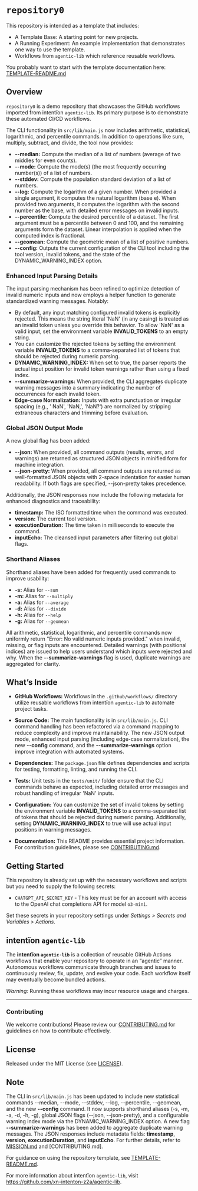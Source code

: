 # `repository0`

This repository is intended as a template that includes:
* A Template Base: A starting point for new projects.
* A Running Experiment: An example implementation that demonstrates one way to use the template.
* Workflows from `agentic‑lib` which reference reusable workflows.

You probably want to start with the template documentation here: [TEMPLATE-README.md](https://github.com/xn-intenton-z2a/agentic-lib/blob/main/TEMPLATE-README.md)

## Overview
`repository0` is a demo repository that showcases the GitHub workflows imported from intentïon `agentic‑lib`. Its primary purpose is to demonstrate these automated CI/CD workflows.

The CLI functionality in `src/lib/main.js` now includes arithmetic, statistical, logarithmic, and percentile commands. In addition to operations like sum, multiply, subtract, and divide, the tool now provides:

- **--median:** Compute the median of a list of numbers (average of two middles for even counts).
- **--mode:** Compute the mode(s) (the most frequently occurring number(s)) of a list of numbers.
- **--stddev:** Compute the population standard deviation of a list of numbers.
- **--log:** Compute the logarithm of a given number. When provided a single argument, it computes the natural logarithm (base e). When provided two arguments, it computes the logarithm with the second number as the base, with detailed error messages on invalid inputs.
- **--percentile:** Compute the desired percentile of a dataset. The first argument must be a percentile between 0 and 100, and the remaining arguments form the dataset. Linear interpolation is applied when the computed index is fractional.
- **--geomean:** Compute the geometric mean of a list of positive numbers.
- **--config:** Outputs the current configuration of the CLI tool including the tool version, invalid tokens, and the state of the DYNAMIC_WARNING_INDEX option.

### Enhanced Input Parsing Details
The input parsing mechanism has been refined to optimize detection of invalid numeric inputs and now employs a helper function to generate standardized warning messages. Notably:
- By default, any input matching configured invalid tokens is explicitly rejected. This means the string literal 'NaN' (in any casing) is treated as an invalid token unless you override this behavior. To allow 'NaN' as a valid input, set the environment variable **INVALID_TOKENS** to an empty string.
- You can customize the rejected tokens by setting the environment variable **INVALID_TOKENS** to a comma-separated list of tokens that should be rejected during numeric parsing.
- **DYNAMIC_WARNING_INDEX:** When set to true, the parser reports the actual input position for invalid token warnings rather than using a fixed index.
- **--summarize-warnings:** When provided, the CLI aggregates duplicate warning messages into a summary indicating the number of occurrences for each invalid token.
- **Edge-case Normalization:** Inputs with extra punctuation or irregular spacing (e.g., ' NaN', 'NaN,', 'NaN?') are normalized by stripping extraneous characters and trimming before evaluation.

### Global JSON Output Mode
A new global flag has been added:
- **--json:** When provided, all command outputs (results, errors, and warnings) are returned as structured JSON objects in minified form for machine integration.
- **--json-pretty:** When provided, all command outputs are returned as well-formatted JSON objects with 2-space indentation for easier human readability. If both flags are specified, --json-pretty takes precedence.

Additionally, the JSON responses now include the following metadata for enhanced diagnostics and traceability:
- **timestamp:** The ISO formatted time when the command was executed.
- **version:** The current tool version.
- **executionDuration:** The time taken in milliseconds to execute the command.
- **inputEcho:** The cleansed input parameters after filtering out global flags.

### Shorthand Aliases
Shorthand aliases have been added for frequently used commands to improve usability:
- **-s:** Alias for `--sum`
- **-m:** Alias for `--multiply`
- **-a:** Alias for `--average`
- **-d:** Alias for `--divide`
- **-h:** Alias for `--help`
- **-g:** Alias for `--geomean`

All arithmetic, statistical, logarithmic, and percentile commands now uniformly return "Error: No valid numeric inputs provided." when invalid, missing, or flag inputs are encountered. Detailed warnings (with positional indices) are issued to help users understand which inputs were rejected and why. When the **--summarize-warnings** flag is used, duplicate warnings are aggregated for clarity.

## What’s Inside

- **GitHub Workflows:**
  Workflows in the `.github/workflows/` directory utilize reusable workflows from intentïon `agentic‑lib` to automate project tasks.

- **Source Code:**
  The main functionality is in `src/lib/main.js`. CLI command handling has been refactored via a command mapping to reduce complexity and improve maintainability. The new JSON output mode, enhanced input parsing (including edge-case normalization), the new **--config** command, and the **--summarize-warnings** option improve integration with automated systems.

- **Dependencies:**
  The `package.json` file defines dependencies and scripts for testing, formatting, linting, and running the CLI.

- **Tests:**
  Unit tests in the `tests/unit/` folder ensure that the CLI commands behave as expected, including detailed error messages and robust handling of irregular 'NaN' inputs.

- **Configuration:**
  You can customize the set of invalid tokens by setting the environment variable **INVALID_TOKENS** to a comma-separated list of tokens that should be rejected during numeric parsing. Additionally, setting **DYNAMIC_WARNING_INDEX** to true will use actual input positions in warning messages.

- **Documentation:**
  This README provides essential project information. For contribution guidelines, please see [CONTRIBUTING.md](./CONTRIBUTING.md).

## Getting Started

This repository is already set up with the necessary workflows and scripts but you need to supply the following secrets:
- `CHATGPT_API_SECRET_KEY` - This key must be for an account with access to the OpenAI chat completions API for model `o3-mini`.

Set these secrets in your repository settings under *Settings > Secrets and Variables > Actions*.

## intentïon `agentic‑lib`

The **intentïon `agentic‑lib`** is a collection of reusable GitHub Actions workflows that enable your repository to operate in an “agentic” manner. Autonomous workflows communicate through branches and issues to continuously review, fix, update, and evolve your code. Each workflow itself may eventually become bundled actions.

*Warning:* Running these workflows may incur resource usage and charges.

---

### Contributing

We welcome contributions! Please review our [CONTRIBUTING.md](./CONTRIBUTING.md) for guidelines on how to contribute effectively.

## License

Released under the MIT License (see [LICENSE](./LICENSE)).

## Note

The CLI in `src/lib/main.js` has been updated to include new statistical commands --median, --mode, --stddev, --log, --percentile, --geomean, and the new **--config** command. It now supports shorthand aliases (-s, -m, -a, -d, -h, -g), global JSON flags (--json, --json-pretty), and a configurable warning index mode via the DYNAMIC_WARNING_INDEX option. A new flag **--summarize-warnings** has been added to aggregate duplicate warning messages. The JSON responses include metadata fields: **timestamp**, **version**, **executionDuration**, and **inputEcho**. For further details, refer to [MISSION.md](./MISSION.md) and [CONTRIBUTING.md].

For guidance on using the repository template, see [TEMPLATE-README.md](https://github.com/xn-intenton-z2a/agentic-lib/blob/main/TEMPLATE-README.md).

For more information about intentïon `agentic‑lib`, visit https://github.com/xn-intenton-z2a/agentic-lib.
